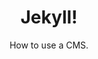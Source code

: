 ---
title: Jekyll!
subtitle: How to use a CMS.
layout: default
modal-id: 8
html: https://doodpls.github.io
thumbnail: jekyll.jpg
project-date: november 2019
category: Wordpress
description: This shows how we can use, and customize a static CMS like Jekyll.

---